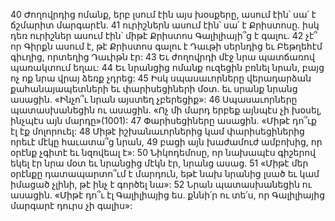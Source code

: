 40 Ժողովրդից ոմանք, երբ լսում էին այս խօսքերը, ասում էին՝ սա՛ է ճշմարիտ մարգարէն. 41 ուրիշներն ասում էին՝ սա՛ է Քրիստոսը. իսկ դեռ ուրիշներ ասում էին՝ միթէ Քրիստոս Գալիլիայի՞ց է գալու. 42 չէ՞ որ Գիրքն ասում է, թէ Քրիստոս գալու է Դաւթի սերնդից եւ Բեթղեհէմ գիւղից, որտեղից Դաւիթն էր: 43 Եւ ժողովրդի մէջ նրա պատճառով պառակտում եղաւ: 44 Եւ նրանցից ոմանք ուզեցին բռնել նրան, բայց ոչ ոք նրա վրայ ձեռք չդրեց:
45 Իսկ սպասաւորները վերադարձան քահանայապետների եւ փարիսեցիների մօտ. եւ սրանք նրանց ասացին. «Ինչո՞ւ նրան այստեղ չբերեցիք»: 46 Սպասաւորները պատասխանեցին ու ասացին. «Ոչ մի մարդ երբեք այնպէս չի խօսել, ինչպէս այն մարդը»(1001): 47 Փարիսեցիները ասացին. «Միթէ դո՞ւք էլ էք մոլորուել: 48 Միթէ իշխանաւորներից կամ փարիսեցիներից որեւէ մէկը հաւատա՞ց նրան, 49 բացի այն խաժամուժ ամբոխից, որ օրէնք չգիտէ եւ նզովեալ է»: 50 Նիկոդեմոսը, որ նախապէս գիշերով եկել էր նրա մօտ եւ նրանցից մէկն էր, նրանց ասաց. 51 «Միթէ մեր օրէնքը դատապարտո՞ւմ է մարդուն, եթէ նախ նրանից լսած եւ կամ իմացած չլինի, թէ ինչ է գործել նա»: 52 Նրան պատասխանեցին ու ասացին. «Միթէ դո՞ւ էլ Գալիլիայից ես. քննի՛ր ու տե՛ս, որ Գալիլիայից մարգարէ դուրս չի գալիս»:
